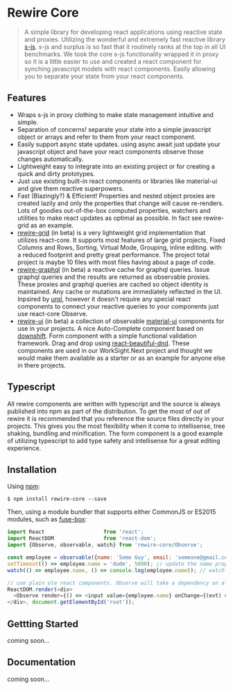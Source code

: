 # Rewire Core
> A simple library for developing react applications using reactive state and proxies. Utilizing the wonderful and extremely fast reactive library [s-js](https://github.com/adamhaile/S). s-js and surplus is so fast that it routinely ranks at the top in all UI benchmarks. We took the core s-js functionality wrapped it in proxy so it is a little easier to use and created a react component for synching javascript models with react components. Easily allowing you to separate your state from your react components.

Features
--------
* Wraps s-js in proxy clothing to make state management intuitive and simple.
* Separation of concerns! separate your state into a simple javascript object or arrays and refer to them from your react component.
* Easily support async state updates. using async await just update your javascript object and have your react components observe those changes automatically.
* Lightweight easy to integrate into an existing project or for creating a quick and dirty prototypes.
* Just use existing built-in react components or libraries like material-ui and give them reactive superpowers.
* Fast (Blazingly?) & Efficient! Properties and nested object proxies are created lazily and only the properties that change will cause re-renders. Lots of goodies out-of-the-box computed properties, watchers and utilities to make react updates as optimal as possible. In fact see rewire-grid as an example.
* [rewire-grid](https://github.com/WorkSight/rewire/tree/master/packages/rewire-grid) (in beta) is a very lightweight grid implementation that utilizes react-core. It supports most features of large grid projects, Fixed Columns and Rows, Sorting, Virtual Mode, Grouping, inline editing. with a reduced footprint and pretty great performance. The project total project is maybe 10 files with most files having about a page of code.
* [rewire-graphql](https://github.com/WorkSight/rewire/tree/master/packages/rewire-graphql) (in beta) a reactive cache for graphql queries. Issue graphql queries and the results are returned as observable proxies. These proxies and graphql queries are cached so object identity is maintained. Any cache or mutations are immediately reflected in the UI. Inpsired by [urql](https://github.com/FormidableLabs/urql), however it doesn't require any special react components to connect your reactive queries to your components just use react-core Observe.
* [rewire-ui](https://github.com/WorkSight/rewire/tree/master/packages/rewire-ui) (in beta) a collection of observable [material-ui](https://github.com/mui-org/material-ui) components for use in your projects. A nice Auto-Complete component based on [downshift](https://github.com/paypal/downshift). Form component with a simple functional validation framework. Drag and drop using [react-beautiful-dnd](https://github.com/atlassian/react-beautiful-dnd). These components are used in our WorkSight.Next project and thought we would make them available as a starter or as an example for anyone else in there projects.

Typescript
----------
All rewire components are written with typescript and the source is always published into npm as part of the distribution. To get the most of out of rewire it is recommended that you reference the source files directly in your projects. This gives you the most flexibility when it come to intellisense, tree shaking, bundling and minification. The form component is a good example of utilizing typescript to add type safety and intellisense for a great editing experience.

Installation
------------

Using [npm](https://www.npmjs.com/package/rewire-core):

	$ npm install rewire-core --save


Then, using a module bundler that supports either CommonJS or ES2015 modules, such as [fuse-box](https://fuse-box.org):

```js
import React                   from 'react';
import ReactDOM                from 'react-dom';
import {Observe, observable, watch} from 'rewire-core/Observe';

const employee = observable({name: 'Some Guy', email: 'someone@gmail.com'});
setTimeout(() => employee.name = 'dude', 5000); // update the name property asynchronously
watch(() => employee.name, () => console.log(employee.name)); // watch any changes to name and log them to the console.

// use plain ole react components. Observe will take a dependency on all properties accessed during render and only re-render the input when those dependencies change.
ReactDOM.render(<div>
  <Observe render={() => <input value={employee.name} onChange={(evt) => employee.name = evt.target.value} />} />
</div>, document.getElementById('root'));
```

Gettting Started
----------------
coming soon...

Documentation
-------------
coming soon...
